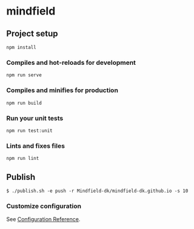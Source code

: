 # mindfield

## Project setup
```
npm install
```

### Compiles and hot-reloads for development
```
npm run serve
```

### Compiles and minifies for production
```
npm run build
```

### Run your unit tests
```
npm run test:unit
```

### Lints and fixes files
```
npm run lint
```

## Publish

```
$ ./publish.sh -e push -r Mindfield-dk/mindfield-dk.github.io -s 10
```

### Customize configuration
See [Configuration Reference](https://cli.vuejs.org/config/).
